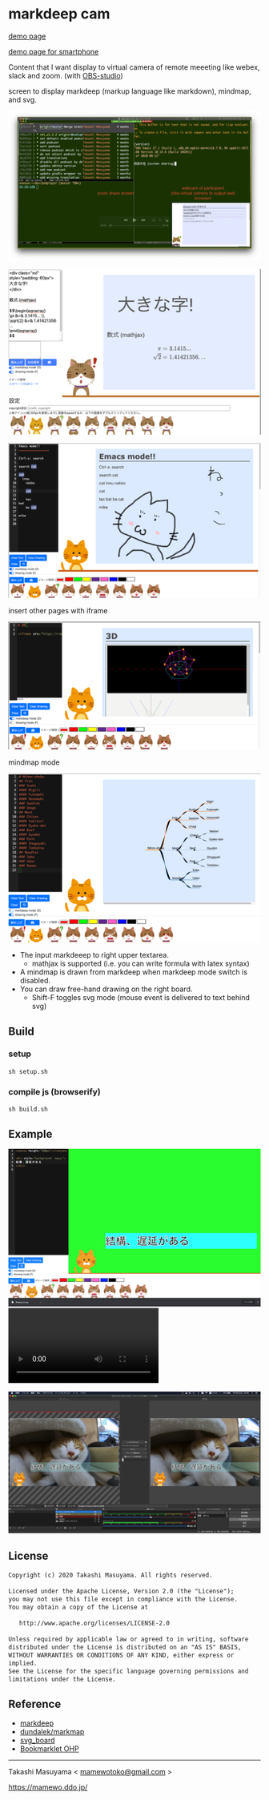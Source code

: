 markdeep cam
==============

[demo page](https://mamewotoko.github.io/markdeep_cam/)

[demo page for smartphone](https://mamewotoko.github.io/markdeep_cam/index2.html)


Content that I want display to virtual camera of remote meeeting like webex, slack and zoom. (with [OBS-studio](https://obsproject.com/ja))

screen to display markdeep (markup language like markdown), mindmap, and svg.

![zoom demo image](image/emacs_markdeep_cam.png)

![demo image with formula](image/markdeep_cam_demo.png)

![demo image with drawing](image/drawing.png)

insert other pages with iframe

![demo image with iframe](examples/3d.png)

mindmap mode

![demo image with mindmap](examples/mindmap.png)

* The input markdeeep to right upper textarea.
    * mathjax is supported (i.e. you can write formula with latex syntax)
* A mindmap is drawn from markdeep when markdeep mode switch is disabled.
* You can draw free-hand drawing on the right board.
    * Shift-F toggles svg mode (mouse event is delivered to text behind svg)

Build
-----

### setup

```
sh setup.sh
```

### compile js (browserify)

```
sh build.sh
```

Example
-------

![](doc/markdeep_cam.png)  <video src="https://youtu.be/DnQBxVAb0Hg" markdown="0"></video>

![](doc/obs-studio.png)

License
-------

    Copyright (c) 2020 Takashi Masuyama. All rights reserved.

    Licensed under the Apache License, Version 2.0 (the "License");
    you may not use this file except in compliance with the License.
    You may obtain a copy of the License at

       http://www.apache.org/licenses/LICENSE-2.0

    Unless required by applicable law or agreed to in writing, software
    distributed under the License is distributed on an "AS IS" BASIS,
    WITHOUT WARRANTIES OR CONDITIONS OF ANY KIND, either express or implied.
    See the License for the specific language governing permissions and
    limitations under the License.


Reference
----------

* [markdeep](https://casual-effects.com/markdeep/)
* [dundalek/markmap](https://github.com/dundalek/markmap)
* [svg_board](https://mamewo.ddo.jp/svg_b/note.html)
* [Bookmarklet OHP](https://mamewo.ddo.jp/bookmarklet_ohp.html)

----
Takashi Masuyama < mamewotoko@gmail.com >

https://mamewo.ddo.jp/
